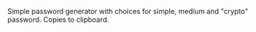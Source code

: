 Simple password generator with choices for simple, medium and "crypto" password.
Copies to clipboard.